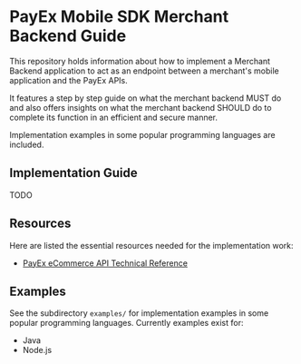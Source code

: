 # PayEx Mobile SDK Merchant Backend Guide

This repository holds information about how to implement a Merchant Backend application to act as an endpoint between a merchant's mobile application and the PayEx APIs. 

It features a step by step guide on what the merchant backend MUST do and also offers insights on what the merchant backend SHOULD do to complete its function in an efficient and secure manner.

Implementation examples in some popular programming languages are included.

## Implementation Guide

TODO

## Resources 

Here are listed the essential resources needed for the implementation work:

* [PayEx eCommerce API Technical Reference](https://developer.payex.com/xwiki/wiki/developer/view/Main/ecommerce/technical-reference/)

## Examples

See the subdirectory `examples/` for implementation examples in some popular programming languages. Currently examples exist for:

* Java
* Node.js



